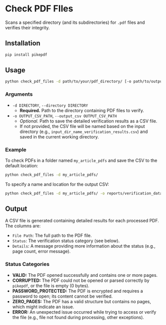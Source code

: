 # Check PDF FIles

Scans a specified directory (and its subdirectories) for `.pdf` files and verifies their integrity.

## Installation

```bash
pip install pikepdf
````

## Usage

```bash
python check_pdf_files -d path/to/your/pdf_directory/ [-o path/to/output_results.csv]
```

### Arguments

  * `-d DIRECTORY`, `--directory DIRECTORY`
      * **Required.** Path to the directory containing PDF files to verify.
  * `-o OUTPUT_CSV_PATH`, `--output_csv OUTPUT_CSV_PATH`
      * *Optional.* Path to save the detailed verification results as a CSV file.
      * If not provided, the CSV file will be named based on the input directory (e.g., `input_dir_name_verification_results.csv`) and saved in the current working directory.

### Example

To check PDFs in a folder named `my_article_pdfs` and save the CSV to the default location:

```bash
python check_pdf_files -d my_article_pdfs/
```

To specify a name and location for the output CSV:

```bash
python check_pdf_files -d my_article_pdfs/ -o reports/verification_data.csv
```

## Output

A CSV file is generated containing detailed results for each processed PDF. The columns are:

  * `File Path`: The full path to the PDF file.
  * `Status`: The verification status category (see below).
  * `Details`: A message providing more information about the status (e.g., page count, error message).

### Status Categories

  * **VALID:** The PDF opened successfully and contains one or more pages.
  * **CORRUPTED:** The PDF could not be opened or parsed correctly by `pikepdf`, or the file is empty (0 bytes).
  * **PASSWORD\_PROTECTED:** The PDF is encrypted and requires a password to open; its content cannot be verified.
  * **ZERO\_PAGES:** The PDF has a valid structure but contains no pages, which might indicate an issue.
  * **ERROR:** An unexpected issue occurred while trying to access or verify the file (e.g., file not found during processing, other exceptions).